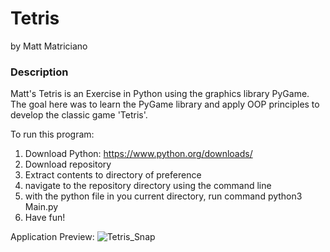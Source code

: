 # Tetris
by Matt Matriciano

### Description
Matt's Tetris is an Exercise in Python using the graphics library PyGame.
The goal here was to learn the PyGame library and apply OOP principles 
to develop the classic game 'Tetris'. 

To run this program:

1. Download Python: https://www.python.org/downloads/
2. Download repository
3. Extract contents to directory of preference
4. navigate to the repository directory using the command line
5. with the python file in you current directory, run command python3 Main.py
6. Have fun!

Application Preview:
![Tetris_Snap](https://github.com/user-attachments/assets/f16f8c97-315d-4ac7-88d9-1bfbbdcaabbf)

